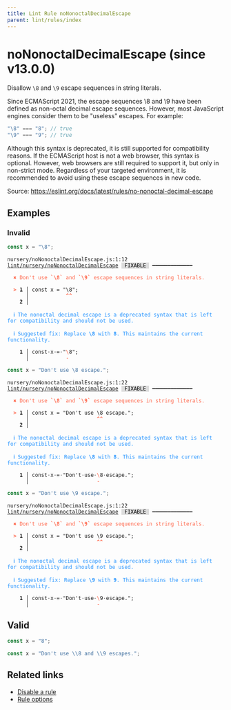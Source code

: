 ```yaml
---
title: Lint Rule noNonoctalDecimalEscape
parent: lint/rules/index
---
```


# noNonoctalDecimalEscape (since v13.0.0)

Disallow `\8` and `\9` escape sequences in string literals.

Since ECMAScript 2021, the escape sequences \8 and \9 have been defined as non-octal decimal escape sequences.
However, most JavaScript engines consider them to be "useless" escapes. For example:

```jsx
"\8" === "8"; // true
"\9" === "9"; // true
```

Although this syntax is deprecated, it is still supported for compatibility reasons.
If the ECMAScript host is not a web browser, this syntax is optional.
However, web browsers are still required to support it, but only in non-strict mode.
Regardless of your targeted environment, it is recommended to avoid using these escape sequences in new code.

Source: https://eslint.org/docs/latest/rules/no-nonoctal-decimal-escape

## Examples

### Invalid

```jsx
const x = "\8";
```

<pre class="language-text"><code class="language-text">nursery/noNonoctalDecimalEscape.js:1:12 <a href="https://docs.rome.tools/lint/rules/noNonoctalDecimalEscape">lint/nursery/noNonoctalDecimalEscape</a> <span style="color: #000; background-color: #ddd;"> FIXABLE </span> ━━━━━━━━━━━━━

<strong><span style="color: Tomato;">  </span></strong><strong><span style="color: Tomato;">✖</span></strong> <span style="color: Tomato;">Don't use </span><span style="color: Tomato;"><strong>`\8`</strong></span><span style="color: Tomato;"> and </span><span style="color: Tomato;"><strong>`\9`</strong></span><span style="color: Tomato;"> escape sequences in string literals.</span>
  
<strong><span style="color: Tomato;">  </span></strong><strong><span style="color: Tomato;">&gt;</span></strong> <strong>1 │ </strong>const x = &quot;\8&quot;;
   <strong>   │ </strong>           <strong><span style="color: Tomato;">^</span></strong><strong><span style="color: Tomato;">^</span></strong>
    <strong>2 │ </strong>
  
<strong><span style="color: rgb(38, 148, 255);">  </span></strong><strong><span style="color: rgb(38, 148, 255);">ℹ</span></strong> <span style="color: rgb(38, 148, 255);">The nonoctal decimal escape is a deprecated syntax that is left for compatibility and should not be used.</span>
  
<strong><span style="color: rgb(38, 148, 255);">  </span></strong><strong><span style="color: rgb(38, 148, 255);">ℹ</span></strong> <span style="color: rgb(38, 148, 255);">Suggested fix</span><span style="color: rgb(38, 148, 255);">: </span><span style="color: rgb(38, 148, 255);">Replace </span><span style="color: rgb(38, 148, 255);"><strong>\8</strong></span><span style="color: rgb(38, 148, 255);"> with </span><span style="color: rgb(38, 148, 255);"><strong>8</strong></span><span style="color: rgb(38, 148, 255);">. This maintains the current functionality.</span>
  
<strong>  </strong><strong>  1 │ </strong>const<span style="opacity: 0.8;">·</span>x<span style="opacity: 0.8;">·</span>=<span style="opacity: 0.8;">·</span>&quot;<span style="color: Tomato;">\</span>8&quot;;
<strong>  </strong><strong>    │ </strong>           <span style="color: Tomato;">-</span>   
</code></pre>

```jsx
const x = "Don't use \8 escape.";
```

<pre class="language-text"><code class="language-text">nursery/noNonoctalDecimalEscape.js:1:22 <a href="https://docs.rome.tools/lint/rules/noNonoctalDecimalEscape">lint/nursery/noNonoctalDecimalEscape</a> <span style="color: #000; background-color: #ddd;"> FIXABLE </span> ━━━━━━━━━━━━━

<strong><span style="color: Tomato;">  </span></strong><strong><span style="color: Tomato;">✖</span></strong> <span style="color: Tomato;">Don't use </span><span style="color: Tomato;"><strong>`\8`</strong></span><span style="color: Tomato;"> and </span><span style="color: Tomato;"><strong>`\9`</strong></span><span style="color: Tomato;"> escape sequences in string literals.</span>
  
<strong><span style="color: Tomato;">  </span></strong><strong><span style="color: Tomato;">&gt;</span></strong> <strong>1 │ </strong>const x = &quot;Don't use \8 escape.&quot;;
   <strong>   │ </strong>                     <strong><span style="color: Tomato;">^</span></strong><strong><span style="color: Tomato;">^</span></strong>
    <strong>2 │ </strong>
  
<strong><span style="color: rgb(38, 148, 255);">  </span></strong><strong><span style="color: rgb(38, 148, 255);">ℹ</span></strong> <span style="color: rgb(38, 148, 255);">The nonoctal decimal escape is a deprecated syntax that is left for compatibility and should not be used.</span>
  
<strong><span style="color: rgb(38, 148, 255);">  </span></strong><strong><span style="color: rgb(38, 148, 255);">ℹ</span></strong> <span style="color: rgb(38, 148, 255);">Suggested fix</span><span style="color: rgb(38, 148, 255);">: </span><span style="color: rgb(38, 148, 255);">Replace </span><span style="color: rgb(38, 148, 255);"><strong>\8</strong></span><span style="color: rgb(38, 148, 255);"> with </span><span style="color: rgb(38, 148, 255);"><strong>8</strong></span><span style="color: rgb(38, 148, 255);">. This maintains the current functionality.</span>
  
<strong>  </strong><strong>  1 │ </strong>const<span style="opacity: 0.8;">·</span>x<span style="opacity: 0.8;">·</span>=<span style="opacity: 0.8;">·</span>&quot;Don't<span style="opacity: 0.8;">·</span>use<span style="opacity: 0.8;">·</span><span style="color: Tomato;">\</span>8<span style="opacity: 0.8;">·</span>escape.&quot;;
<strong>  </strong><strong>    │ </strong>                     <span style="color: Tomato;">-</span>           
</code></pre>

```jsx
const x = "Don't use \9 escape.";
```

<pre class="language-text"><code class="language-text">nursery/noNonoctalDecimalEscape.js:1:22 <a href="https://docs.rome.tools/lint/rules/noNonoctalDecimalEscape">lint/nursery/noNonoctalDecimalEscape</a> <span style="color: #000; background-color: #ddd;"> FIXABLE </span> ━━━━━━━━━━━━━

<strong><span style="color: Tomato;">  </span></strong><strong><span style="color: Tomato;">✖</span></strong> <span style="color: Tomato;">Don't use </span><span style="color: Tomato;"><strong>`\8`</strong></span><span style="color: Tomato;"> and </span><span style="color: Tomato;"><strong>`\9`</strong></span><span style="color: Tomato;"> escape sequences in string literals.</span>
  
<strong><span style="color: Tomato;">  </span></strong><strong><span style="color: Tomato;">&gt;</span></strong> <strong>1 │ </strong>const x = &quot;Don't use \9 escape.&quot;;
   <strong>   │ </strong>                     <strong><span style="color: Tomato;">^</span></strong><strong><span style="color: Tomato;">^</span></strong>
    <strong>2 │ </strong>
  
<strong><span style="color: rgb(38, 148, 255);">  </span></strong><strong><span style="color: rgb(38, 148, 255);">ℹ</span></strong> <span style="color: rgb(38, 148, 255);">The nonoctal decimal escape is a deprecated syntax that is left for compatibility and should not be used.</span>
  
<strong><span style="color: rgb(38, 148, 255);">  </span></strong><strong><span style="color: rgb(38, 148, 255);">ℹ</span></strong> <span style="color: rgb(38, 148, 255);">Suggested fix</span><span style="color: rgb(38, 148, 255);">: </span><span style="color: rgb(38, 148, 255);">Replace </span><span style="color: rgb(38, 148, 255);"><strong>\9</strong></span><span style="color: rgb(38, 148, 255);"> with </span><span style="color: rgb(38, 148, 255);"><strong>9</strong></span><span style="color: rgb(38, 148, 255);">. This maintains the current functionality.</span>
  
<strong>  </strong><strong>  1 │ </strong>const<span style="opacity: 0.8;">·</span>x<span style="opacity: 0.8;">·</span>=<span style="opacity: 0.8;">·</span>&quot;Don't<span style="opacity: 0.8;">·</span>use<span style="opacity: 0.8;">·</span><span style="color: Tomato;">\</span>9<span style="opacity: 0.8;">·</span>escape.&quot;;
<strong>  </strong><strong>    │ </strong>                     <span style="color: Tomato;">-</span>           
</code></pre>

## Valid

```jsx
const x = "8";
```

```jsx
const x = "Don't use \\8 and \\9 escapes.";
```

## Related links

- [Disable a rule](/linter/#disable-a-lint-rule)
- [Rule options](/linter/#rule-options)
